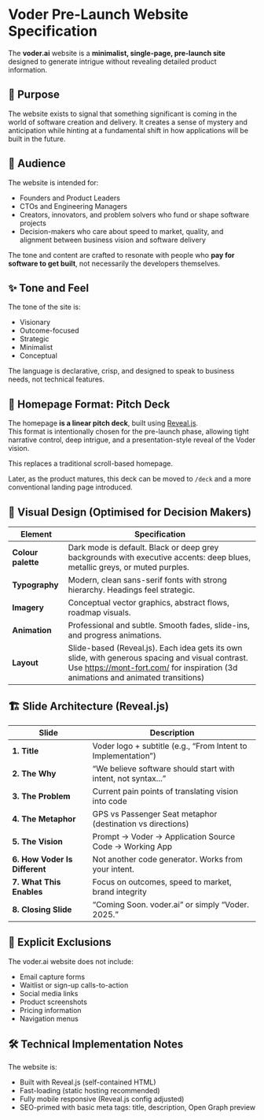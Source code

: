 
# Voder Pre-Launch Website Specification

The **voder.ai** website is a **minimalist, single-page, pre-launch site** designed to generate intrigue without revealing detailed product information.

## 🎯 Purpose

The website exists to signal that something significant is coming in the world of software creation and delivery. It creates a sense of mystery and anticipation while hinting at a fundamental shift in how applications will be built in the future.

## 👥 Audience

The website is intended for:

- Founders and Product Leaders
- CTOs and Engineering Managers
- Creators, innovators, and problem solvers who fund or shape software projects
- Decision-makers who care about speed to market, quality, and alignment between business vision and software delivery

The tone and content are crafted to resonate with people who **pay for software to get built**, not necessarily the developers themselves.

## ✨ Tone and Feel

The tone of the site is:

- Visionary  
- Outcome-focused  
- Strategic  
- Minimalist  
- Conceptual  

The language is declarative, crisp, and designed to speak to business needs, not technical features.

## 🧭 Homepage Format: Pitch Deck

The homepage **is a linear pitch deck**, built using [Reveal.js](https://revealjs.com/).  
This format is intentionally chosen for the pre-launch phase, allowing tight narrative control, deep intrigue, and a presentation-style reveal of the Voder vision.

This replaces a traditional scroll-based homepage.

Later, as the product matures, this deck can be moved to `/deck` and a more conventional landing page introduced.

## 🎨 Visual Design (Optimised for Decision Makers)

| Element | Specification |
|---|---|
| **Colour palette** | Dark mode is default. Black or deep grey backgrounds with executive accents: deep blues, metallic greys, or muted purples. |
| **Typography** | Modern, clean sans-serif fonts with strong hierarchy. Headings feel strategic. |
| **Imagery** | Conceptual vector graphics, abstract flows, roadmap visuals. |
| **Animation** | Professional and subtle. Smooth fades, slide-ins, and progress animations. |
| **Layout** | Slide-based (Reveal.js). Each idea gets its own slide, with generous spacing and visual contrast. Use https://mont-fort.com/ for inspiration (3d animations and animated transitions) |

## 🏗️ Slide Architecture (Reveal.js)

| Slide | Description |
|---|---|
| **1. Title** | Voder logo + subtitle (e.g., “From Intent to Implementation”) |
| **2. The Why** | “We believe software should start with intent, not syntax...” |
| **3. The Problem** | Current pain points of translating vision into code |
| **4. The Metaphor** | GPS vs Passenger Seat metaphor (destination vs directions) |
| **5. The Vision** | Prompt → Voder → Application Source Code → Working App |
| **6. How Voder Is Different** | Not another code generator. Works from your intent. |
| **7. What This Enables** | Focus on outcomes, speed to market, brand integrity |
| **8. Closing Slide** | “Coming Soon. voder.ai” or simply “Voder. 2025.” |

## 🚫 Explicit Exclusions

The voder.ai website does not include:

- Email capture forms  
- Waitlist or sign-up calls-to-action  
- Social media links  
- Product screenshots  
- Pricing information  
- Navigation menus  

## 🛠️ Technical Implementation Notes

The website is:

- Built with Reveal.js (self-contained HTML)
- Fast-loading (static hosting recommended)
- Fully mobile responsive (Reveal.js config adjusted)
- SEO-primed with basic meta tags: title, description, Open Graph preview
